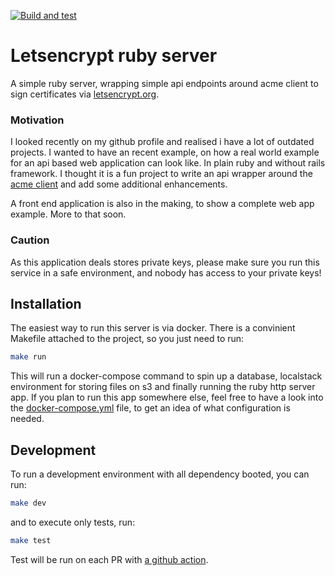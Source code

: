 [![Build and test](https://github.com/freder1c/letsencrypt-ruby-server/actions/workflows/build_and_test.yml/badge.svg)](https://github.com/freder1c/letsencrypt-ruby-server/actions/workflows/build_and_test.yml)

# Letsencrypt ruby server

A simple ruby server, wrapping simple api endpoints around acme client to sign certificates via
[letsencrypt.org](https://letsencrypt.org).

### Motivation

I looked recently on my github profile and realised i have a lot of outdated projects. I wanted to have an recent example,
on how a real world example for an api based web application can look like. In plain ruby and without rails framework. I
thought it is a fun project to write an api wrapper around the [acme client](https://github.com/unixcharles/acme-client)
and add some additional enhancements.

A front end application is also in the making, to show a complete web app example. More to that soon.

### Caution

As this application deals stores private keys, please make sure you run this service in a safe environment, and nobody
has access to your private keys!

## Installation

The easiest way to run this server is via docker. There is a convinient Makefile attached to the project, so you just
need to run:

```bash
make run
```

This will run a docker-compose command to spin up a database, localstack environment for storing files on s3 and finally
running the ruby http server app. If you plan to run this app somewhere else, feel free to have a look into the
[docker-compose.yml](https://github.com/freder1c/letsencrypt-ruby-server/blob/main/docker-compose.yml) file, to get an idea
of what configuration is needed.

## Development

To run a development environment with all dependency booted, you can run:

```bash
make dev
```

and to execute only tests, run:

```bash
make test
```

Test will be run on each PR with
[a github action](https://github.com/freder1c/letsencrypt-ruby-server/blob/main/.github/workflows/build_and_test.yml).
